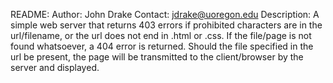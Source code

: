 README:
Author: John Drake
Contact: jdrake@uoregon.edu
Description: A simple web server that returns 403 errors if prohibited characters are in the url/filename,
or the url does not end in .html or .css. If the file/page is not found whatsoever, a 404 error is returned. Should the file
specified in the url be present, the page will be transmitted to the client/browser by the server and displayed.